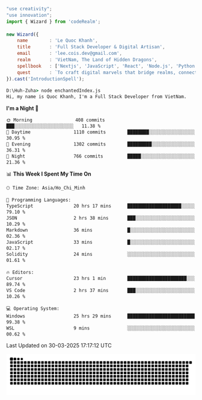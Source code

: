 <!--x axis divider-->

```js 
"use creativity";
"use innovation";
import { Wizard } from 'codeRealm';

new Wizard({
    name        : 'Le Quoc Khanh',
    title       : 'Full Stack Developer & Digital Artisan',
    email       : 'lee.cois.dev@gmail.com',
    realm       : 'VietNam, The Land of Hidden Dragons',
    spellbook   : ['Nextjs', 'JavaScript', 'React', 'Node.js', 'Python', 'Django', 'Cloud Services'],
    quest       : `To craft digital marvels that bridge realms, connect cultures, and bring imagination to life.`,
}).cast('IntroductionSpell');
```

```cmd
D:\Huh-Zuha> node enchantedIndex.js
Hi, my name is Quoc Khanh, I'm a Full Stack Developer from VietNam.
```
<!--START_SECTION:waka-->
**I'm a Night 🦉** 

```text
🌞 Morning                408 commits         ███░░░░░░░░░░░░░░░░░░░░░░   11.38 % 
🌆 Daytime                1110 commits        ████████░░░░░░░░░░░░░░░░░   30.95 % 
🌃 Evening                1302 commits        █████████░░░░░░░░░░░░░░░░   36.31 % 
🌙 Night                  766 commits         █████░░░░░░░░░░░░░░░░░░░░   21.36 % 
```


📊 **This Week I Spent My Time On** 

```text
🕑︎ Time Zone: Asia/Ho_Chi_Minh

💬 Programming Languages: 
TypeScript               20 hrs 17 mins      ████████████████████░░░░░   79.10 % 
JSON                     2 hrs 38 mins       ███░░░░░░░░░░░░░░░░░░░░░░   10.29 % 
Markdown                 36 mins             █░░░░░░░░░░░░░░░░░░░░░░░░   02.36 % 
JavaScript               33 mins             █░░░░░░░░░░░░░░░░░░░░░░░░   02.17 % 
Solidity                 24 mins             ░░░░░░░░░░░░░░░░░░░░░░░░░   01.61 % 

🔥 Editors: 
Cursor                   23 hrs 1 min        ██████████████████████░░░   89.74 % 
VS Code                  2 hrs 37 mins       ███░░░░░░░░░░░░░░░░░░░░░░   10.26 % 

💻 Operating System: 
Windows                  25 hrs 29 mins      █████████████████████████   99.38 % 
WSL                      9 mins              ░░░░░░░░░░░░░░░░░░░░░░░░░   00.62 % 
```


 Last Updated on 30-03-2025 17:17:12 UTC
<!--END_SECTION:waka-->
<picture>
  <source media="(prefers-color-scheme: dark)" srcset="https://raw.githubusercontent.com/leecois/leecois/output/github-contribution-grid-snake-dark.svg">
  <source media="(prefers-color-scheme: light)" srcset="https://raw.githubusercontent.com/leecois/leecois/output/github-contribution-grid-snake.svg">
  <img alt="github contribution grid snake animation" src="https://raw.githubusercontent.com/leecois/leecois/output/github-contribution-grid-snake.svg">
</picture>
